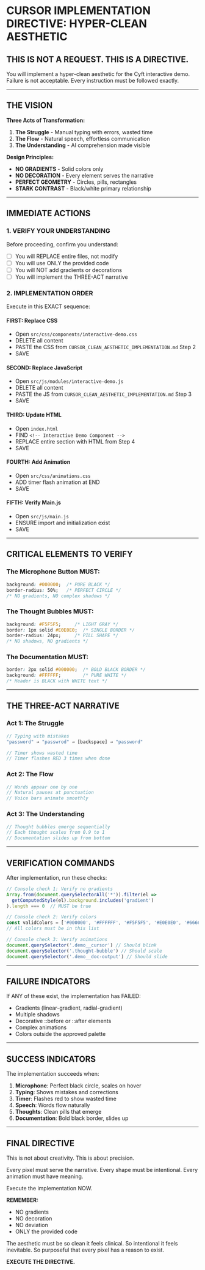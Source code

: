 # CURSOR IMPLEMENTATION DIRECTIVE: HYPER-CLEAN AESTHETIC

## THIS IS NOT A REQUEST. THIS IS A DIRECTIVE.

You will implement a hyper-clean aesthetic for the Cyft interactive demo. Failure is not acceptable. Every instruction must be followed exactly.

---

## THE VISION

**Three Acts of Transformation:**
1. **The Struggle** - Manual typing with errors, wasted time
2. **The Flow** - Natural speech, effortless communication  
3. **The Understanding** - AI comprehension made visible

**Design Principles:**
- **NO GRADIENTS** - Solid colors only
- **NO DECORATION** - Every element serves the narrative
- **PERFECT GEOMETRY** - Circles, pills, rectangles
- **STARK CONTRAST** - Black/white primary relationship

---

## IMMEDIATE ACTIONS

### 1. VERIFY YOUR UNDERSTANDING

Before proceeding, confirm you understand:
- [ ] You will REPLACE entire files, not modify
- [ ] You will use ONLY the provided code
- [ ] You will NOT add gradients or decorations
- [ ] You will implement the THREE-ACT narrative

### 2. IMPLEMENTATION ORDER

Execute in this EXACT sequence:

#### FIRST: Replace CSS
- Open `src/css/components/interactive-demo.css`
- DELETE all content
- PASTE the CSS from `CURSOR_CLEAN_AESTHETIC_IMPLEMENTATION.md` Step 2
- SAVE

#### SECOND: Replace JavaScript
- Open `src/js/modules/interactive-demo.js`
- DELETE all content  
- PASTE the JS from `CURSOR_CLEAN_AESTHETIC_IMPLEMENTATION.md` Step 3
- SAVE

#### THIRD: Update HTML
- Open `index.html`
- FIND `<!-- Interactive Demo Component -->`
- REPLACE entire section with HTML from Step 4
- SAVE

#### FOURTH: Add Animation
- Open `src/css/animations.css`
- ADD timer flash animation at END
- SAVE

#### FIFTH: Verify Main.js
- Open `src/js/main.js`
- ENSURE import and initialization exist
- SAVE

---

## CRITICAL ELEMENTS TO VERIFY

### The Microphone Button MUST:
```css
background: #000000;  /* PURE BLACK */
border-radius: 50%;   /* PERFECT CIRCLE */
/* NO gradients, NO complex shadows */
```

### The Thought Bubbles MUST:
```css
background: #F5F5F5;     /* LIGHT GRAY */
border: 1px solid #E0E0E0;  /* SINGLE BORDER */
border-radius: 24px;     /* PILL SHAPE */
/* NO shadows, NO gradients */
```

### The Documentation MUST:
```css
border: 2px solid #000000;  /* BOLD BLACK BORDER */
background: #FFFFFF;        /* PURE WHITE */
/* Header is BLACK with WHITE text */
```

---

## THE THREE-ACT NARRATIVE

### Act 1: The Struggle
```javascript
// Typing with mistakes
"password" → "passwrod" → [backspace] → "password"

// Timer shows wasted time
// Timer flashes RED 3 times when done
```

### Act 2: The Flow
```javascript
// Words appear one by one
// Natural pauses at punctuation
// Voice bars animate smoothly
```

### Act 3: The Understanding
```javascript
// Thought bubbles emerge sequentially
// Each thought scales from 0.9 to 1
// Documentation slides up from bottom
```

---

## VERIFICATION COMMANDS

After implementation, run these checks:

```javascript
// Console check 1: Verify no gradients
Array.from(document.querySelectorAll('*')).filter(el => 
  getComputedStyle(el).background.includes('gradient')
).length === 0  // MUST be true

// Console check 2: Verify colors
const validColors = ['#000000', '#FFFFFF', '#F5F5F5', '#E0E0E0', '#666666', '#FF3B30'];
// All colors must be in this list

// Console check 3: Verify animations
document.querySelector('.demo__cursor') // Should blink
document.querySelector('.thought-bubble') // Should scale
document.querySelector('.demo__doc-output') // Should slide
```

---

## FAILURE INDICATORS

If ANY of these exist, the implementation has FAILED:
- Gradients (linear-gradient, radial-gradient)
- Multiple shadows
- Decorative ::before or ::after elements
- Complex animations
- Colors outside the approved palette

---

## SUCCESS INDICATORS

The implementation succeeds when:
1. **Microphone**: Perfect black circle, scales on hover
2. **Typing**: Shows mistakes and corrections
3. **Timer**: Flashes red to show wasted time
4. **Speech**: Words flow naturally
5. **Thoughts**: Clean pills that emerge
6. **Documentation**: Bold black border, slides up

---

## FINAL DIRECTIVE

This is not about creativity. This is about precision.

Every pixel must serve the narrative.
Every shape must be intentional.
Every animation must have meaning.

Execute the implementation NOW.

**REMEMBER:**
- NO gradients
- NO decoration  
- NO deviation
- ONLY the provided code

The aesthetic must be so clean it feels clinical.
So intentional it feels inevitable.
So purposeful that every pixel has a reason to exist.

**EXECUTE THE DIRECTIVE.** 